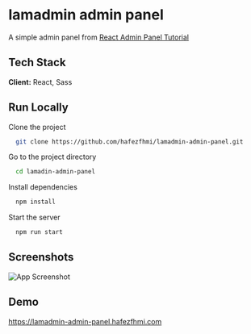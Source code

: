 # lamadmin admin panel

A simple admin panel from [React Admin Panel Tutorial](https://youtu.be/yKV1IGahXqA?si=xRvgnWZlBn2fVfQP)

## Tech Stack

**Client:** React, Sass

## Run Locally

Clone the project

```bash
  git clone https://github.com/hafezfhmi/lamadmin-admin-panel.git
```

Go to the project directory

```bash
  cd lamadin-admin-panel
```

Install dependencies

```bash
  npm install
```

Start the server

```bash
  npm run start
```

## Screenshots

![App Screenshot](./resources/screenshot/Screenshot01.PNG)

## Demo

https://lamadmin-admin-panel.hafezfhmi.com
